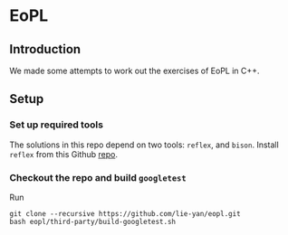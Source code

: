 # EoPL

## Introduction
We made some attempts to work out the exercises of EoPL in C++. 

## Setup

### Set up required tools
The solutions in this repo depend on two tools: `reflex`, and `bison`. Install `reflex` from this Github [repo](https://github.com/Genivia/RE-flex).

### Checkout the repo and build `googletest`
Run 
```
git clone --recursive https://github.com/lie-yan/eopl.git
bash eopl/third-party/build-googletest.sh
```

